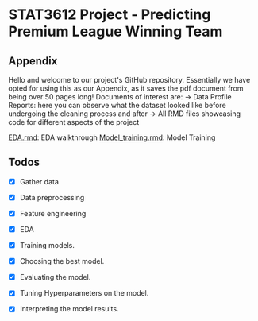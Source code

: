 # STAT3612 Project - Predicting Premium League Winning Team

## Appendix

Hello and welcome to our project's GitHub repository. Essentially we have opted for using this as our Appendix, as it saves the pdf document from being over 50 pages long!
Documents of interest are:
  -> Data Profile Reports: here you can observe what the dataset looked like before undergoing the cleaning process and after
  -> All RMD files showcasing code for different aspects of the project

[EDA.rmd](./EDA.Rmd): EDA walkthrough
[Model_training.rmd](./Model_training.rmd): Model Training

## Todos
- [x] Gather data
- [x] Data preprocessing
- [x] Feature engineering
- [x] EDA
- [x] Training models.
- [x] Choosing the best model.
- [x] Evaluating the model.
- [x] Tuning Hyperparameters on the model.
- [x] Interpreting the model results.


